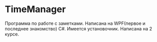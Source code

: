 # TimeManager  
Программа по работе с заметками. Написана на WPF(первое и последнее знакомство) C#. Имеется установочник. Написана на 2 курсе.
